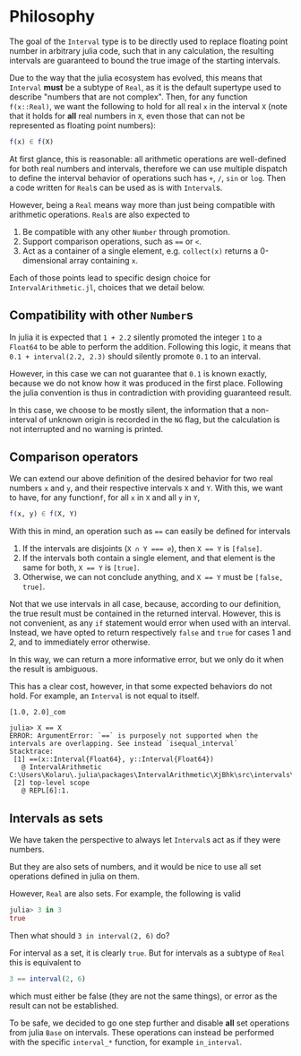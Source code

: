 # Philosophy

The goal of the `Interval` type is to be directly used to replace floating point
number in arbitrary julia code, such that in any calculation,
the resulting intervals are guaranteed to bound the true image of the starting
intervals.

Due to the way that the julia ecosystem has evolved,
this means that `Interval` **must** be a subtype of `Real`,
as it is the default supertype used to describe
"numbers that are not complex".
Then, for any function `f(x::Real)`,
we want the following to hold for all real `x` in the interval `X`
(note that it holds for **all** real numbers in `X`,
even those that can not be represented as floating point numbers):
```julia
f(x) ∈ f(X)
```

At first glance, this is reasonable:
all arithmetic operations are well-defined for both real numbers and intervals,
therefore we can use multiple dispatch to define the interval behavior of
operations such has `+`, `/`, `sin` or `log`.
Then a code written for `Real`s can be used as is with `Interval`s.

However, being a `Real` means way more than just being compatible with
arithmetic operations.
`Real`s are also expected to

1. Be compatible with any other `Number` through promotion.
2. Support comparison operations, such as `==` or `<`.
3. Act as a container of a single element,
   e.g. `collect(x)` returns a 0-dimensional array containing `x`.

Each of those points lead to specific design choice for `IntervalArithmetic.jl`,
choices that we detail below.


## Compatibility with other `Number`s

In julia it is expected that `1 + 2.2` silently promoted the integer `1`
to a `Float64` to be able to perform the addition.
Following this logic, it means that `0.1 + interval(2.2, 2.3)` should 
silently promote `0.1` to an interval.

However, in this case we can not guarantee that `0.1` is known exactly,
because we do not know how it was produced in the first place.
Following the julia convention is thus in contradiction with providing
guaranteed result.

In this case, we choose to be mostly silent,
the information that a non-interval of unknown origin is recorded in the `NG` flag,
but the calculation is not interrupted and no warning is printed.


## Comparison operators

We can extend our above definition of the desired behavior for two real numbers
`x` and `y`, and their respective intervals `X` and `Y`.
With this, we want to have, for any function`f`,
for all `x` in `X` and all `y` in `Y`,
```julia
f(x, y) ∈ f(X, Y)
```

With this in mind, an operation such as `==` can easily be defined for intervals

1. If the intervals are disjoints (`X ∩ Y === ∅`), then `X == Y` is `[false]`.
2. If the intervals both contain a single element,
   and that element is the same for both,
   `X == Y` is `[true]`.
3. Otherwise, we can not conclude anything, and `X == Y` must be `[false, true]`.

Not that we use intervals in all case, because, according to our definition,
the true result must be contained in the returned interval.
However, this is not convenient, as any `if` statement would error when used
with an interval.
Instead, we have opted to return respectively `false` and `true`
for cases 1 and 2, and to immediately error otherwise.

In this way, we can return a more informative error,
but we only do it when the result is ambiguous.

This has a clear cost, however, in that some expected behaviors do not hold.
For example, an `Interval` is not equal to itself.

```julia> X = interval(1, 2)
[1.0, 2.0]_com

julia> X == X
ERROR: ArgumentError: `==` is purposely not supported when the intervals are overlapping. See instead `isequal_interval`
Stacktrace:
 [1] ==(x::Interval{Float64}, y::Interval{Float64})
   @ IntervalArithmetic C:\Users\Kolaru\.julia\packages\IntervalArithmetic\XjBhk\src\intervals\real_interface.jl:86
 [2] top-level scope
   @ REPL[6]:1.
```


## Intervals as sets

We have taken the perspective to always let `Interval`s act as if they were numbers.

But they are also sets of numbers,
and it would be nice to use all set operations defined in julia on them.

However, `Real` are also sets. For example, the following is valid

```julia
julia> 3 in 3
true
```

Then what should `3 in interval(2, 6)` do?

For interval as a set, it is clearly `true`.
But for intervals as a subtype of `Real` this is equivalent to
```julia
3 == interval(2, 6)
```
which must either be false (they are not the same things),
or error as the result can not be established.

To be safe, we decided to go one step further and disable
**all** set operations from julia `Base` on intervals.
These operations can instead be performed with the specific `interval_*` function,
for example `in_interval`.